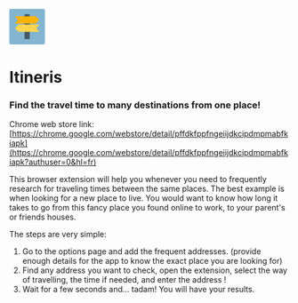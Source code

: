 ![](assets/icons/64.png)
# Itineris 
### Find the travel time to many destinations from one place!

Chrome web store link: [https://chrome.google.com/webstore/detail/pffdkfppfngeiijdkcipdmpmabfkiapk](https://chrome.google.com/webstore/detail/pffdkfppfngeiijdkcipdmpmabfkiapk?authuser=0&hl=fr)

This browser extension will help you whenever you need to frequently research for traveling times between the same places.
The best example is when looking for a new place to live. You would want to know how long it takes to go from this fancy place you found online to work, to your parent's or friends houses.

The steps are very simple:
1. Go to the options page and add the frequent addresses. (provide enough details for the app to know the exact place you are looking for)
2. Find any address you want to check, open the extension, select the way of travelling, the time if needed, and enter the address !
3. Wait for a few seconds and... tadam! You will have your results.